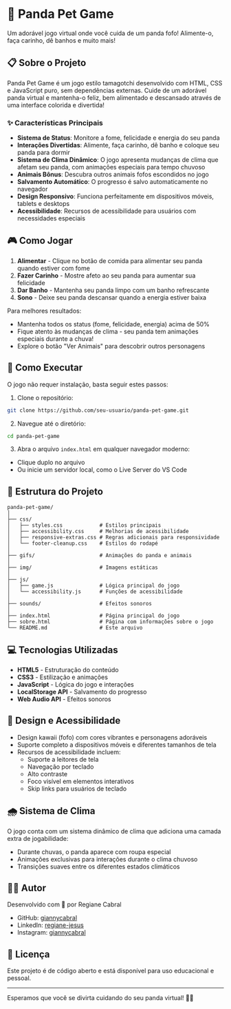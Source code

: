 # 🐼 Panda Pet Game

Um adorável jogo virtual onde você cuida de um panda fofo! Alimente-o, faça carinho, dê banhos e muito mais!

## 📋 Sobre o Projeto

Panda Pet Game é um jogo estilo tamagotchi desenvolvido com HTML, CSS e JavaScript puro, sem dependências externas. Cuide de um adorável panda virtual e mantenha-o feliz, bem alimentado e descansado através de uma interface colorida e divertida!

### ✨ Características Principais

- **Sistema de Status**: Monitore a fome, felicidade e energia do seu panda
- **Interações Divertidas**: Alimente, faça carinho, dê banho e coloque seu panda para dormir
- **Sistema de Clima Dinâmico**: O jogo apresenta mudanças de clima que afetam seu panda, com animações especiais para tempo chuvoso
- **Animais Bônus**: Descubra outros animais fofos escondidos no jogo
- **Salvamento Automático**: O progresso é salvo automaticamente no navegador
- **Design Responsivo**: Funciona perfeitamente em dispositivos móveis, tablets e desktops
- **Acessibilidade**: Recursos de acessibilidade para usuários com necessidades especiais

## 🎮 Como Jogar

1. **Alimentar** - Clique no botão de comida para alimentar seu panda quando estiver com fome
2. **Fazer Carinho** - Mostre afeto ao seu panda para aumentar sua felicidade
3. **Dar Banho** - Mantenha seu panda limpo com um banho refrescante
4. **Sono** - Deixe seu panda descansar quando a energia estiver baixa

Para melhores resultados:
- Mantenha todos os status (fome, felicidade, energia) acima de 50%
- Fique atento às mudanças de clima - seu panda tem animações especiais durante a chuva!
- Explore o botão "Ver Animais" para descobrir outros personagens

## 🚀 Como Executar

O jogo não requer instalação, basta seguir estes passos:

1. Clone o repositório:
```bash
git clone https://github.com/seu-usuario/panda-pet-game.git
```

2. Navegue até o diretório:
```bash
cd panda-pet-game
```

3. Abra o arquivo `index.html` em qualquer navegador moderno:
- Clique duplo no arquivo
- Ou inicie um servidor local, como o Live Server do VS Code

## 🧩 Estrutura do Projeto

```
panda-pet-game/
│
├── css/
│   ├── styles.css            # Estilos principais
│   ├── accessibility.css     # Melhorias de acessibilidade
│   ├── responsive-extras.css # Regras adicionais para responsividade
│   └── footer-cleanup.css    # Estilos do rodapé
│
├── gifs/                     # Animações do panda e animais
│
├── img/                      # Imagens estáticas
│
├── js/
│   ├── game.js               # Lógica principal do jogo
│   └── accessibility.js      # Funções de acessibilidade
│
├── sounds/                   # Efeitos sonoros
│
├── index.html                # Página principal do jogo
├── sobre.html                # Página com informações sobre o jogo
└── README.md                 # Este arquivo
```

## 💻 Tecnologias Utilizadas

- **HTML5** - Estruturação do conteúdo
- **CSS3** - Estilização e animações
- **JavaScript** - Lógica do jogo e interações
- **LocalStorage API** - Salvamento do progresso
- **Web Audio API** - Efeitos sonoros

## 🎨 Design e Acessibilidade

- Design kawaii (fofo) com cores vibrantes e personagens adoráveis
- Suporte completo a dispositivos móveis e diferentes tamanhos de tela
- Recursos de acessibilidade incluem:
  - Suporte a leitores de tela
  - Navegação por teclado
  - Alto contraste
  - Foco visível em elementos interativos
  - Skip links para usuários de teclado

## 🌧️ Sistema de Clima

O jogo conta com um sistema dinâmico de clima que adiciona uma camada extra de jogabilidade:

- Durante chuvas, o panda aparece com roupa especial
- Animações exclusivas para interações durante o clima chuvoso
- Transições suaves entre os diferentes estados climáticos

## 👩‍💻 Autor

Desenvolvido com 💖 por Regiane Cabral

- GitHub: [giannycabral](https://github.com/giannycabral)
- LinkedIn: [regiane-jesus](https://www.linkedin.com/in/regiane-jesus/)
- Instagram: [giannycabral](https://www.instagram.com/giannycabral/)

## 📝 Licença

Este projeto é de código aberto e está disponível para uso educacional e pessoal.

---

Esperamos que você se divirta cuidando do seu panda virtual! 🐼💖
